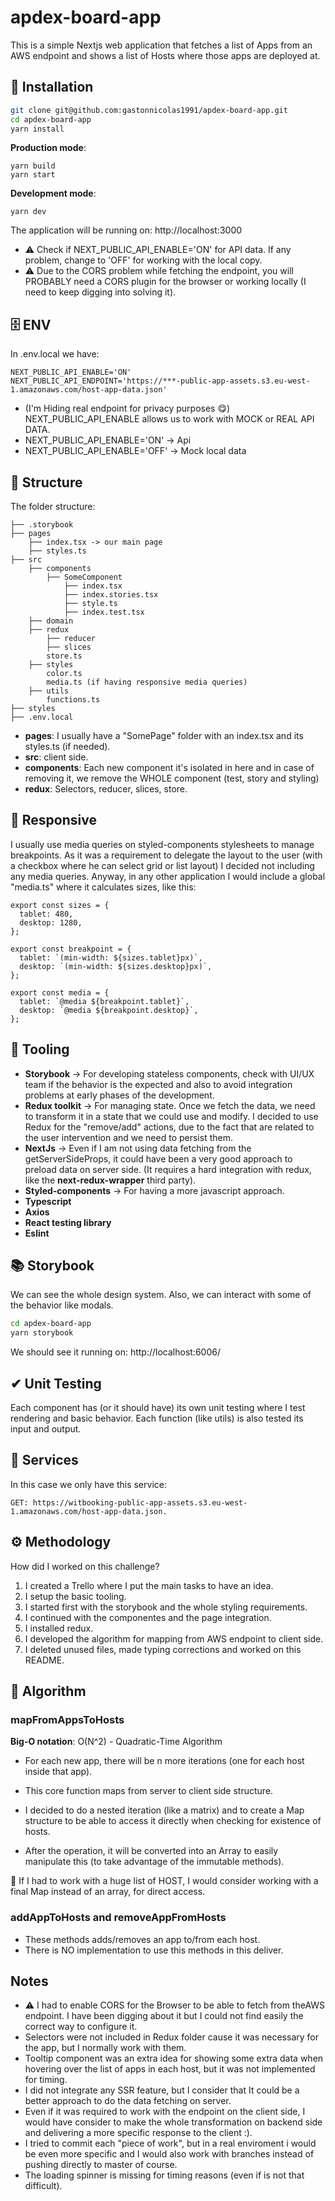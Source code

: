 # apdex-board-app

This is a simple Nextjs web application that fetches a list of Apps from an AWS endpoint and shows a list of Hosts where those apps are deployed at.

## 💾 Installation

```bash
git clone git@github.com:gastonnicolas1991/apdex-board-app.git
cd apdex-board-app
yarn install
```
**Production mode**:

```
yarn build
yarn start
```
**Development mode**:

```
yarn dev
```
The application will be running on: http://localhost:3000

- ⚠ Check if  NEXT_PUBLIC_API_ENABLE='ON' for API data. If any problem, change to 'OFF' for working with the local copy.
- ⚠ Due to the CORS problem while fetching the endpoint, you will PROBABLY need a CORS plugin for the browser or working locally (I need to keep digging into solving it).

## 🗄 ENV

In .env.local we have:

```
NEXT_PUBLIC_API_ENABLE='ON'
NEXT_PUBLIC_API_ENDPOINT='https://***-public-app-assets.s3.eu-west-1.amazonaws.com/host-app-data.json'
```
- (I'm Hiding real endpoint for privacy purposes 😋)
NEXT_PUBLIC_API_ENABLE allows us to work with MOCK or REAL API DATA. 
- NEXT_PUBLIC_API_ENABLE='ON' -> Api
- NEXT_PUBLIC_API_ENABLE='OFF' -> Mock local data

##  💪 Structure

The folder structure:

```
├── .storybook
├── pages
    ├── index.tsx -> our main page
    ├── styles.ts
├── src
    ├── components
        ├── SomeComponent
            ├── index.tsx
            ├── index.stories.tsx
            ├── style.ts
            ├── index.test.tsx
    ├── domain 
    ├── redux
        ├── reducer
        ├── slices
        store.ts
    ├── styles
        color.ts
        media.ts (if having responsive media queries)
    ├── utils
        functions.ts
├── styles
├── .env.local

```
- **pages**: I usually have a "SomePage" folder with an index.tsx and its styles.ts (if needed).
- **src**: client side.
- **components**: Each new component it's isolated in here and in case of removing it, we remove the WHOLE component (test, story and styling)
- **redux**: Selectors, reducer, slices, store.


## 🎨 Responsive

I usually use media queries on styled-components stylesheets to manage breakpoints. As it was a requirement to delegate the layout to the user (with a checkbox where he can select grid or list layout) I decided not including any media queries.
Anyway, in any other application I would include a global "media.ts" where it calculates sizes, like this:

```
export const sizes = {
  tablet: 480,
  desktop: 1280,
};

export const breakpoint = {
  tablet: `(min-width: ${sizes.tablet}px)`,
  desktop: `(min-width: ${sizes.desktop}px)`,
};

export const media = {
  tablet: `@media ${breakpoint.tablet}`,
  desktop: `@media ${breakpoint.desktop}`,
};
```

## 🔧 Tooling

- **Storybook** -> For developing stateless components, check with UI/UX team if the behavior is the expected and also to avoid integration problems at early phases of the development.
- **Redux toolkit** -> For managing state. Once we fetch the data, we need to transform it in a state that we could use and modify. I decided to use Redux for the "remove/add" actions, due to the fact that are related to the user intervention and we need to persist them.
- **NextJs** -> Even if I am not using data fetching from the getServerSideProps, it could have been a very good approach to preload data on server side. (It requires a hard integration with redux, like the **next-redux-wrapper** third party).
- **Styled-components** -> For having a more javascript approach.
- **Typescript**
- **Axios**
- **React testing library**
- **Eslint**


## 📚 Storybook

We can see the whole design system. Also, we can interact with some of the behavior like modals.

```bash
cd apdex-board-app
yarn storybook
```
We should see it running on: http://localhost:6006/

## ✔ Unit Testing

Each component has (or it should have) its own unit testing where I test rendering and basic behavior.
Each function (like utils) is also tested its input and output.

## 🔌 Services 

In this case we only have this service:
```
GET: https://witbooking-public-app-assets.s3.eu-west-1.amazonaws.com/host-app-data.json.
```

## ⚙ Methodology

How did I worked on this challenge?

1) I created a Trello where I put the main tasks to have an idea.
2) I setup the basic tooling.
3) I started first with the storybook and the whole styling requirements.
4) I continued with the componentes and the page integration.
5) I installed redux.
6) I developed the algorithm for mapping from AWS endpoint to client side.
7) I deleted unused files, made typing corrections and worked on this README.

## 🤖	Algorithm

### mapFromAppsToHosts


**Big-O notation**: O(N^2) - Quadratic-Time Algorithm
 - For each new app, there will be n more iterations (one for each host inside that app).



- This core function maps from server to client side structure.
- I decided to do a nested iteration (like a matrix) and to create a Map structure to be able to access it directly when checking for existence of hosts.
- After the operation, it will be converted into an Array to easily manipulate this (to take advantage of the immutable methods).


🚨 If I had to work with a huge list of HOST, I would consider working with a final Map instead of an array, for direct access.

### addAppToHosts and removeAppFromHosts

- These methods adds/removes an app to/from each host.
- There is NO implementation to use this methods in this deliver. 


## Notes 

- ⚠️ I had to enable CORS for the Browser to be able to fetch from theAWS endpoint. I have been digging about it but I could not find easily the correct way to configure it.
- Selectors were not included in Redux folder cause it was necessary for the app, but I normally work with them.
- Tooltip component was an extra idea for showing some extra data when hovering over the list of apps in each host, but it was not implemented for timing.
- I did not integrate any SSR feature, but I consider that It could be a better approach to do the data fetching on server.
- Even if it was required to work with the endpoint on the client side, I would have consider to make the whole transformation on backend side and delivering a more specific response to the client :).
- I tried to commit each "piece of work", but in a real enviroment i would be even more specific and I would also work with branches instead of pushing directly to master of course.
- The loading spinner is missing for timing reasons (even if is not that difficult).
